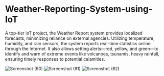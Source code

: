 # Weather-Reporting-System-using-IoT
A top-tier IoT project, the Weather Report system provides localized forecasts, minimizing reliance on external agencies. Utilizing temperature, humidity, and rain sensors, the system reports real-time statistics online through the Internet. It also allows setting alerts—red, yellow, and green—to identify and warn of extreme events like volcanoes, tsunamis, heavy rainfall, ensuring timely responses to potential calamities.

![Screenshot (60)](https://github.com/saimeghana2003/Weather-Reporting-System-using-IoT/assets/140418387/f02a5284-7342-4ffc-a69d-84a365ec972a)
![Screenshot (61)](https://github.com/saimeghana2003/Weather-Reporting-System-using-IoT/assets/140418387/5af781e5-f193-4f85-9ec8-a105b1ca35d4)
![Screenshot (62)](https://github.com/saimeghana2003/Weather-Reporting-System-using-IoT/assets/140418387/6f52c594-4936-4b34-ab21-23a9b2e2f789)
